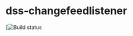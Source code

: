 # dss-changefeedlistener

[![Build status](https://sfa-gov-uk.vsrm.visualstudio.com/_apis/public/Release/badge/41b3732e-bbc4-442b-be46-b94d7a11ebf5/31/130)
